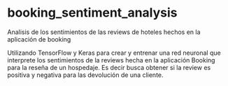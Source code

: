# booking_sentiment_analysis
Analisis de los sentimientos de las reviews de hoteles hechos en la aplicación de booking


Utilizando TensorFlow y Keras para crear y entrenar una red neuronal que interprete los sentimientos de la reviews hecha en la aplicación Booking para la reseña de un hospedaje. Es decir busca obtener si la review es positiva y negativa para las devolución de una cliente.
